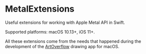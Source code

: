 # MetalExtensions
Useful extensions for working with Apple Metal API in Swift.

Supported platforms: macOS 10.13+, iOS 11+.

All these extensions come from the needs that happened during the development of the [ArtOverflow](https://artoverflow.io) drawing app for macOS.
